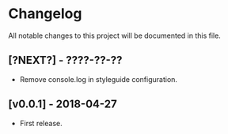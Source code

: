 # Changelog

All notable changes to this project will be documented in this file.

## [?NEXT?] - ????-??-??

- Remove console.log in styleguide configuration.

## [v0.0.1] - 2018-04-27

- First release.

